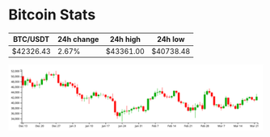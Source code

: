 # Bitcoin Stats

BTC/USDT|24h change|24h high|24h low|
|---|---|---|---|
|$42326.43|2.67%|$43361.00|$40738.48|

<img src="./chart.svg">

